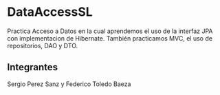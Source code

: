 # DataAccessSL

Practica Acceso a Datos en la cual aprendemos el uso de la interfaz JPA con implementacion de Hibernate. También
practicamos MVC, el uso de repositorios, DAO y DTO.

## Integrantes
Sergio Perez Sanz y Federico Toledo Baeza
